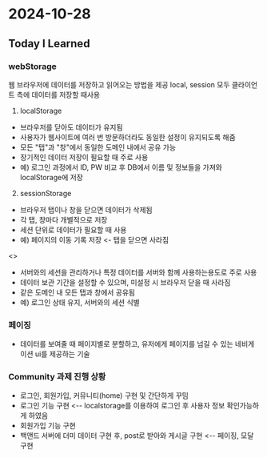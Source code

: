 # 2024-10-28

## Today I Learned
### webStorage
웹 브라우저에 데이터를 저장하고 읽어오는 방법을 제공
local, session 모두 클라이언트 측에 데이터를 저장할 때사용

1. localStorage
- 브라우저를 닫아도 데이터가 유지됨
- 사용자가 웹사이트에 여러 번 방문하더라도 동일한 설정이 유지되도록 해줌
- 모든 "탭"과 "창"에서 동일한 도메인 내에서 공유 가능
- 장기적인 데이터 저장이 필요할 때 주로 사용
- 예) 로그인 과정에서 ID, PW 비교 후 DB에서 이름 및 정보들을 가져와 localStorage에 저장

2. sessionStorage
- 브라우저 탭이나 창을 닫으면 데이터가 삭제됨
- 각 탭, 창마다 개별적으로 저장
- 세션 단위로 데이터가 필요할 때 사용
- 예) 페이지의 이동 기록 저장 <- 탭을 닫으면 사라짐

<<cookie>>
- 서버와의 세션을 관리하거나 특정 데이터를 서버와 함께 사용하는용도로 주로 사용
- 데이터 보관 기간을 설정할 수 있으며, 미설정 시 브라우저 닫을 때 사라짐
- 같은 도메인 내 모든 탭과 창에서 공유됨
- 예) 로그인 상태 유지, 서버와의 세션 식별

### 페이징
- 데이터를 보여줄 때 페이지별로 분할하고, 유저에게 페이지를 넘길 수 있는 네비게이션 ui를 제공하는 기술

### Community 과제 진행 상황
- 로그인, 회원가입, 커뮤니티(home) 구현 및 간단하게 꾸밈
- 로그인 기능 구현 <-- localstorage를 이용하여 로그인 후 사용자 정보 확인가능하게 하였음
- 회원가입 기능 구현
- 백앤드 서버에 더미 데이터 구현 후, post로 받아와 게시글 구현 <-- 페이징, 모달 구현
